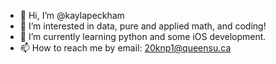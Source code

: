- 👋 Hi, I’m @kaylapeckham
- 👀 I’m interested in data, pure and applied math, and coding!
- 🌱 I’m currently learning python and some iOS development.
- 📫 How to reach me by email: 20knp1@queensu.ca

<!---
kaylapeckham/kaylapeckham is a ✨ special ✨ repository because its `README.md` (this file) appears on your GitHub profile.
You can click the Preview link to take a look at your changes.
--->
